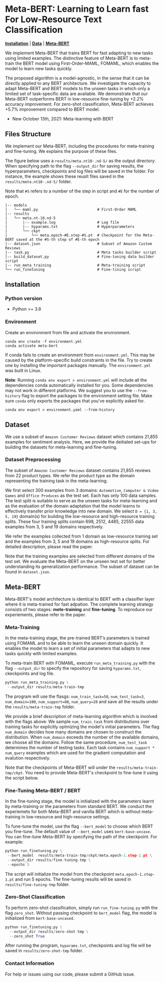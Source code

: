 # Meta-BERT: Learning to Learn fast For Low-Resource Text Classification

[**Installation**](#installation) | [**Data**](#dataset) | [**Meta-BERT**](#meta-bert)

We implement Meta-BERT that trains BERT for fast adapting to new tasks using limited examples. The distinctive feature of Meta-BERT is to meta-train the BERT model using First-Order-MAML, FOMAML, which enables the model to learn new tasks quickly. 

The proposed algorithm is a model-agnostic, in the sense that it can be directly applied to any BERT architecture. We investigate the capacity to adapt Meta-BERT and BERT models to the unseen tasks in which only a limited set of task-specific data are available. We demonstrate that our Meta-BERT outperforms BERT in low-resource fine-tuning by +2.2% accuracy improvement. For zero-shot classification, Meta-BERT achieves +5.7% improvement compared to BERT model. 

* New October 13th, 2021: Meta-learning with BERT

## Files Structure

We implement our Meta-BERT, including the procedures for meta-training and fine-tuning. We explains the purpose of these files.

The figure below uses a `results/meta.nt10-.nd-5/` as the output directory. When specifying path to the flag `--output_dir` for saving results, the hyperparameters, checkpoints and log files will be saved in the folder. For instance, the example shows these reuslt files saved in the `results/meta.nt10-.nd-5/` folder.

Note that `#S` refers to a number of the step in script and `#E` for the number of epoch.

```
|-- models
|   └── maml.py                           # First-Order MAML
|-- results
|   └── meta.nt-10.nd-5
|       |-- example.log                   # Log file 
|       |-- hyparams.txt                  # Hyperparameters
|       └── ckpt
|           └── meta.epoch-#E.step-#S.pt  # Checkpoint for the Meta-BERT saved at the #S-th step of #E-th epoch
|-- dataset.json                          # Subset of Amazon Custom Reviews
|-- task.py                               # Meta tasks builder script
|-- build_dataset.py                      # Fine-tuning data builder script
|-- run_meta_training                     # Meta-training script
└── run_finetuning                        # Fine-tining script
```


## Installation

### Python version

* Python >= 3.8

### Environment

Create an environment from file and activate the environment.

```
conda env create -f environment.yml
conda activate meta-bert
```

If conda fails to create an environment from `environment.yml`. This may be caused by the platform-specific build constraints in the file. Try to create one by installing the important packages manually. The `environment.yml` was built in Linux.

**Note**: Running `conda env export > environment.yml` will include all the 
dependencies conda automatically installed for you. Some dependencies may not work in different platforms.
We suggest you to use the `--from-history` flag to export the packages to the environment setting file.
Make sure `conda` only exports the packages that you've explicitly asked for.

```
conda env export > environment.yaml --from-history
```

## Dataset

We use a subset of `Amazon Customer Reviews` dataset which contains 21,855 examples for sentiment analysis. Here, we provide the deitialed set-ups for building the datasets for meta-learning and fine-tuning.

### Dataset Preprocessing

The subset of `Amazon Customer Reviews` dataset contains 21,855 reviews from 22 product types. We refer the product type as the domain representing the training task in the meta-learning.

We first select 300 examples from 3 domains: `Automotive`, `Computer & Video Games` and `Office Produces` as the test set. Each has only 100 data samples. The test split is suitable to serve as the unseen tasks for meta-learning and as the evaluation of the domain adaptation that the model learns to effectively transfer prior knowledge into new domain. We select `D = {1, 3, 5, 19}` domain(s) for building the low-resource and high-resource training splits. These four training splits contain 698, 2512, 4485, 22555 data examples from 3, 5 and 19 domains respectively. 

We refer the examples collected from 1 domain as low-resource training set and the examples from 3, 5 and 19 domains as high-resource splits. For detailed description, please read the paper.

Note that the training examples are selected from different domains of the test set. We evaluate the Meta-BERT on the unseen test set for better understanding its generalization performance. The subset of dataset can be found in `dataset.json`.

<!--We select the examples by choosing the domain with minimum examples. For example, the low- resource training split uses the data points from 1 domain, Cell phones & Services, which has 698 reviews. Following the criteria, the three high-resource splits contain 2512, 4485, 21555 data examples from 3, 5 and 19 domains respectively.
-->

## Meta-BERT

Meta-BERT's model architecture is identical to BERT with a classifier layer where it is meta-trained for fast adpation. The complete learning strategy consists of two stages: **mete-training** and **fine-tuning**. To reproduce our experiements, please refer to the paper.

### Meta-Training

In the meta-training stage, the pre-trained BERT’s parameters is trained using FOMAML and to be able to learn the unseen domain quickly. It enables the model to learn a set of initial parameters that adapts to new tasks quickly with limited examples. 

To meta-train BERT with FOMAML, execute `run_meta_training.py` with the flag `--output_dir` to specify the repository for saving `hyparams.txt`,  ckeckpoints and log file.

```python
python run_meta_training.py \
 --output_dir results/meta-train-tmp
```

The program will use the flasgs:
`num_train_task=50`, `num_test_task=3`, `num_domain=100`, `num_support=80`, `num_query=20` and save all the results under the `results/meta-train-tmp` folder.

We provide a brief description of meta-learning algorithm which is involved with the flags above: We sample `num_train_task` from distributions over training tasks for explicitly optmizing the model's initial parameters. The flag `num_domain` decides how many domains are chosen to construct the distribution. When `num_domain` exceeds the number of the available domains, we choose all the domains. Follow the same procedure, `num_test_task` determines the number of testing tasks. Each task contains `num_support * num_query` examples which are used for the gradient computation and evalution respectively.

Note that the checkpoints of Meta-BERT will under the `results/meta-train-tmp/ckpt`. You need to provide Meta-BERT's checkpoint to fine-tune it using the script below.


### Fine-Tuning Meta-BERT / BERT

In the fine-tuning stage, the model is initialized with the parameters learnt by meta-training or the parameters from standard BERT. We conduct the experiemets for both Meta-BERT and vanilla BERT which is without meta-training in low-resource and high-resource settings. 

To fune-tune the model, use the flag `--bert_model` to choose which BERT you fine-tune. The default value of `--bert_model` uses `bert-base-uncase`. You can fine-tune Meta-BERT by specifying the path of the ckeckpoint. For example:

```python
python run_finetuning.py \
 --bert_model  results/meta-train-tmp/ckpt/meta.epoch-1.step-1.pt \
 --output_dir results/fine-tuning-tmp \
 --epochs 5
```

The script will initialize the model from the checkpoint `meta.epoch-1.step-1.pt` and run 5 epochs. The fine-tuning results will be saved in `results/fine-tuning-tmp` folder. 

### Zero-Shot Classification

To perform zero-shot classification, simply run `run_fine-tuning.py` with the flag `zero_shot`. Without passing checkpoint to `bert_model` flag, the model is initialized from `bert-base-uncased`.   

```python
python run_finetuning.py \
  --output_dir results/zero-shot-tmp \
  --zero_shot True
```

After running the program, `hyparams.txt`, checkpoints and log file will be saved in `results/zero-shot-tmp` folder. 

### Contact Information

For help or issues using our code, please submit a GitHub issue.




